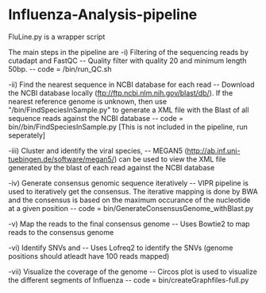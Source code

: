 # Influenza-Analysis-pipeline
FluLine.py is a wrapper script  

The main steps in the pipeline are 
-i) Filtering of the sequencing reads by cutadapt and FastQC 
-- Quality filter with quality 20 and minimum length 50bp.
-- code = /bin/run_QC.sh

-ii) Find the nearest sequence in NCBI database for each read
 -- Download the NCBI database locally (ftp://ftp.ncbi.nlm.nih.gov/blast/db/). If the nearest reference genome is unknown, then use "/bin/FindSpeciesInSample.py" to generate a XML file with the Blast of all sequence reads against the NCBI database
 -- code = bin//bin/FindSpeciesInSample.py [This is not included in the pipeline, run seperately]
 
-iii) Cluster and identify the viral species, 
 -- MEGAN5 (http://ab.inf.uni-tuebingen.de/software/megan5/) can be used to view the XML file generated by the blast of each read against the NCBI database  

-iv) Generate consensus genomic sequence iteratively
 -- VIPR pipeline is used to iteratively get the consensus. The iterative mapping is done by BWA and the consensus is based on the maximum occurance of the nucleotide at a given position
 -- code = bin/GenerateConsensusGenome_withBlast.py
 
-v) Map the reads to the final consensus genome
  -- Uses Bowtie2 to map reads to the consensus genome
  
-vi) Identify SNVs and 
  -- Uses Lofreq2 to identify the SNVs (genome positions should atleadt have 100 reads mapped)
  
-vii) Visualize the coverage of the genome 
  -- Circos plot is used to visualize the different segments of Influenza
  -- code = bin/createGraphfiles-full.py


